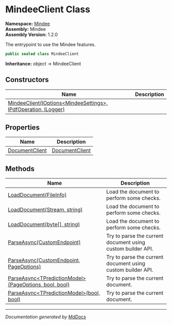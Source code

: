 ﻿<!--  
  <auto-generated>   
    The contents of this file were generated by a tool.  
    Changes to this file may be list if the file is regenerated  
  </auto-generated>   
-->

# MindeeClient Class

**Namespace:** [Mindee](../index.md)  
**Assembly:** Mindee  
**Assembly Version:** 1.2.0

The entrypoint to use the Mindee features.

```csharp
public sealed class MindeeClient
```

**Inheritance:** object → MindeeClient

## Constructors

| Name                                                                                      | Description |
| ----------------------------------------------------------------------------------------- | ----------- |
| [MindeeClient(IOptions\<MindeeSettings\>, IPdfOperation, ILogger)](constructors/index.md) |             |

## Properties

| Name                                           | Description                                  |
| ---------------------------------------------- | -------------------------------------------- |
| [DocumentClient](properties/DocumentClient.md) | [DocumentClient](../DocumentClient/index.md) |

## Methods

| Name                                                                                                                             | Description                                                 |
| -------------------------------------------------------------------------------------------------------------------------------- | ----------------------------------------------------------- |
| [LoadDocument(FileInfo)](methods/LoadDocument.md#loaddocumentfileinfo)                                                           | Load the document to perform some checks.                   |
| [LoadDocument(Stream, string)](methods/LoadDocument.md#loaddocumentstream-string)                                                | Load the document to perform some checks.                   |
| [LoadDocument(byte\[\], string)](methods/LoadDocument.md#loaddocumentbyte-string)                                                | Load the document to perform some checks.                   |
| [ParseAsync(CustomEndpoint)](methods/ParseAsync.md#parseasynccustomendpoint)                                                     | Try to parse the current document using custom builder API. |
| [ParseAsync(CustomEndpoint, PageOptions)](methods/ParseAsync.md#parseasynccustomendpoint-pageoptions)                            | Try to parse the current document using custom builder API. |
| [ParseAsync\<TPredictionModel\>(PageOptions, bool, bool)](methods/ParseAsync.md#parseasynctpredictionmodelpageoptions-bool-bool) | Try to parse the current document.                          |
| [ParseAsync\<TPredictionModel\>(bool, bool)](methods/ParseAsync.md#parseasynctpredictionmodelbool-bool)                          | Try to parse the current document.                          |

___

*Documentation generated by [MdDocs](https://github.com/ap0llo/mddocs)*
